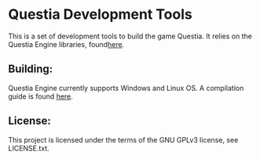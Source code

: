 # Questia Development Tools

This is a set of development tools to build the game Questia. It relies on the Questia Engine libraries, found[here](https://github.com/SquireGames/Questia-Engine).

Building:
----------------
Questia Engine currently supports Windows and Linux OS. A compilation guide is found [here](https://github.com/SquireGames/Questia-Dev/wiki/Compling-guide).

License:
----------------
This project is licensed under the terms of the GNU GPLv3 license, see LICENSE.txt.
